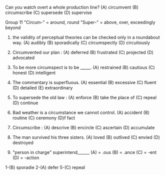 Can you watch overt a whole production line?
(A) circumvent    (B) circumscribe    (C) supersede   (D) supervise


Group 11
"Circum-" = around, round
"Super-" = above, over, exceedingly beyond


1. the validity of perceptual theories can be checked only in a roundabout way.
(A) audibly   (B) sporadically    (C) circumspectly   (D) circuitously

2. Circumvented our plan :
(A) deferred    (B) frustrated    (C) projected   (D) advocated

3. To be more circumspect is to be _____.
(A) restrained    (B) cautious    (C) honest      (D) intelligent

4. The commentary is superfluous.
(A) essential   (B) excessive   (C) fluent      (D) detailed    (E) extraordinary

5. To supersede the old law :
(A) enforce   (B) take the place of   (C) repeal    (D) continue

6. Bad weather is a circumstance we cannot control.
(A) accident    (B) routine   (C) ceremony    (D)f fact

7. Circumscribe :
(A) descrive    (B) encircle    (C) ascertain   (D) accumulate

8. The man survived his three sisters.
(A) loved   (B) outlived    (C) envied    (D) destroyed

9. "person in charge"
superintend______ (A) = .ous    (B) = .ance   (C) = -ent    (D) = -action

1-(B) sporadie
2-(A) defer
5-(C) repeal
